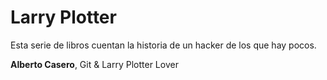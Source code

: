 # Larry Plotter

Esta serie de libros cuentan la historia de un hacker de los que hay pocos.

**Alberto Casero**, Git & Larry Plotter Lover

